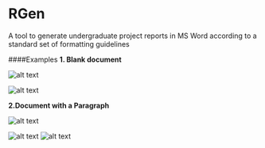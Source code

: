 # RGen
A tool to generate undergraduate project reports in MS Word according to a standard set of formatting guidelines

####Examples
**1. Blank document**

![alt text](https://github.com/abhilash69/RGen/blob/master/Sample%20Pics/1.PNG "Enter the filename")

![alt text](https://github.com/abhilash69/RGen/blob/master/Sample%20Pics/2.PNG "Output")


**2.Document with a Paragraph**

![alt text](https://github.com/abhilash69/RGen/blob/master/Sample%20Pics/3.PNG "Enter the filename")

![alt text](https://github.com/abhilash69/RGen/blob/master/Sample%20Pics/4.PNG "Enter the contents of paragraph")
![alt text](https://github.com/abhilash69/RGen/blob/master/Sample%20Pics/5.PNG "Output")


